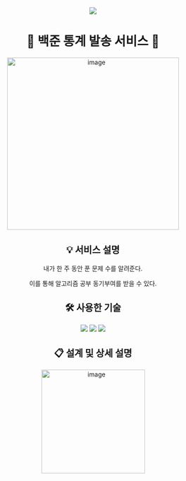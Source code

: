 <div align=center>
  
<img src="https://capsule-render.vercel.app/api?type=slice&color=gradient&fontColor=FFFFFF&text=Problem-Solving-Stats%20send%20Service&fontAlignY=45&fontSize=40&height=150&desc=Motivation%20and%20Discipline%20for%20you&descAlignY=70" />

# 💌 백준 통계 발송 서비스 💌

<img width="390" alt="image" src="https://github.com/nawaraing/problem-solving-stats/assets/59286081/95b18824-57d0-4b8b-a54b-adf36167693b">

## 💡 서비스 설명

내가 한 주 동안 푼 문제 수를 알려준다.

이를 통해 알고리즘 공부 동기부여를 받을 수 있다.

## 🛠️ 사용한 기술

<img src="https://img.shields.io/badge/python-3776AB?style=for-the-badge&logo=python&logoColor=white">
<img src="https://img.shields.io/badge/github%20actions-2088FF?style=for-the-badge&logo=githubactions&logoColor=white">
<img src="https://img.shields.io/badge/coolsms%20api-FF9E0F?style=for-the-badge&logoColor=white">

## 📋 설계 및 상세 설명

<a href="https://velog.io/@nawaraing/%EB%B0%B1%EC%A4%80-%ED%86%B5%EA%B3%84-%EB%B0%9C%EC%86%A1-%EC%84%9C%EB%B9%84%EC%8A%A4" target="_blank"><img width="235" alt="image" src="https://github.com/nawaraing/problem-solving-stats/assets/59286081/23c5c243-da9c-4ee9-b8b2-bd6d5b5d66fd" /></a>



</div>
</div>

